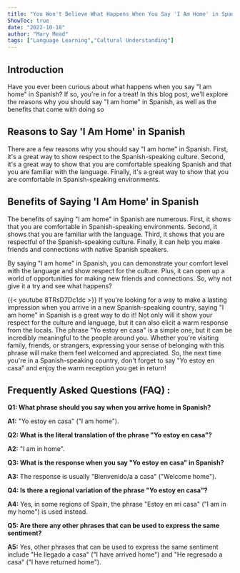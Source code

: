 ```yaml
---
title: "You Won't Believe What Happens When You Say 'I Am Home' in Spanish!"
ShowToc: true 
date: "2022-10-18"
author: "Mary Mead" 
tags: ["Language Learning","Cultural Understanding"]
---
```

## Introduction

Have you ever been curious about what happens when you say "I am home" in Spanish? If so, you're in for a treat! In this blog post, we'll explore the reasons why you should say "I am home" in Spanish, as well as the benefits that come with doing so 

## Reasons to Say 'I Am Home' in Spanish 

There are a few reasons why you should say "I am home" in Spanish. First, it's a great way to show respect to the Spanish-speaking culture. Second, it's a great way to show that you are comfortable speaking Spanish and that you are familiar with the language. Finally, it's a great way to show that you are comfortable in Spanish-speaking environments. 

## Benefits of Saying 'I Am Home' in Spanish

The benefits of saying "I am home" in Spanish are numerous. First, it shows that you are comfortable in Spanish-speaking environments. Second, it shows that you are familiar with the language. Third, it shows that you are respectful of the Spanish-speaking culture. Finally, it can help you make friends and connections with native Spanish speakers. 

By saying "I am home" in Spanish, you can demonstrate your comfort level with the language and show respect for the culture. Plus, it can open up a world of opportunities for making new friends and connections. So, why not give it a try and see what happens?

{{< youtube 8TRsD7Dc1dc >}} 
If you're looking for a way to make a lasting impression when you arrive in a new Spanish-speaking country, saying "I am home" in Spanish is a great way to do it! Not only will it show your respect for the culture and language, but it can also elicit a warm response from the locals. The phrase "Yo estoy en casa" is a simple one, but it can be incredibly meaningful to the people around you. Whether you're visiting family, friends, or strangers, expressing your sense of belonging with this phrase will make them feel welcomed and appreciated. So, the next time you're in a Spanish-speaking country, don't forget to say "Yo estoy en casa" and enjoy the warm reception you get in return!

## Frequently Asked Questions (FAQ) :
**Q1: What phrase should you say when you arrive home in Spanish?**

**A1:** "Yo estoy en casa" ("I am home").

**Q2: What is the literal translation of the phrase "Yo estoy en casa"?**

**A2:** "I am in home".

**Q3: What is the response when you say "Yo estoy en casa" in Spanish?**

**A3:** The response is usually "Bienvenido/a a casa" ("Welcome home").

**Q4: Is there a regional variation of the phrase "Yo estoy en casa"?**

**A4:** Yes, in some regions of Spain, the phrase "Estoy en mi casa" ("I am in my home") is used instead.

**Q5: Are there any other phrases that can be used to express the same sentiment?**

**A5:** Yes, other phrases that can be used to express the same sentiment include "He llegado a casa" ("I have arrived home") and "He regresado a casa" ("I have returned home").



